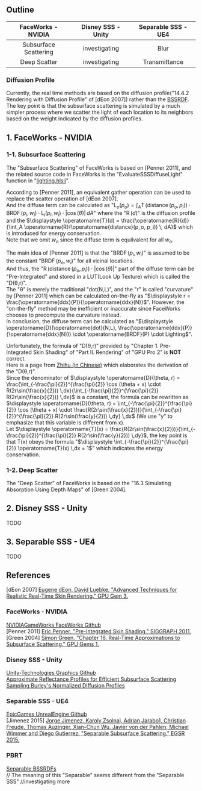 ## Outline
FaceWorks - NVIDIA | Disney SSS - Unity | Separable SSS - UE4  
:-: | :-: | :-:  
Subsurface Scattering | investigating |  Blur
Deep Scatter | investigating |  Transmittance

### Diffusion Profile  

Currently, the real time methods are based on the diffusion profile("14.4.2 Rendering with Diffusion Profile" of [dEon 2007]) rather than the [BSSRDF](https://www.pbr-book.org/3ed-2018/Color_and_Radiometry/Surface_Reflection#TheBSSRDF).  
The key point is that the subsurface scattering is simulated by a much simpler process where we scatter the light of each location to its neighbors based on the weight indicated by the diffusion profiles.  

## 1\. FaceWorks - NVIDIA

### 1-1\. Subsurface Scattering
The "Subsurface Scattering" of FaceWorks is based on \[Penner 2011\], and the related source code in FaceWorks is the "EvaluateSSSDiffuseLight" function in "[lighting.hlsli](https://github.com/NVIDIAGameWorks/FaceWorks/blob/master/samples/d3d11/shaders/lighting.hlsli)".  

According to \[Penner 2011\], an equivalent gather operation can be used to replace the scatter operation of [dEon 2007].  
And the diffuse term can be calculated as "$\displaystyle \operatorname{L}_o(p_o) = \int_A \operatorname{T}(\operatorname{distance}(p_o, p_i)) \cdot \operatorname{BRDF}(p_i, w_i) \cdot \operatorname{L_i}(p_i, w_i) \cdot |\cos(\theta)| \, dA$" where the "$\displaystyle \operatorname{R}(d)$" is the diffusion profile and the $\displaystyle \operatorname{T}(d) = \frac{\operatorname{R}(d)}{\int_A \operatorname{R}(\operatorname{distance}(p_o, p_i)) \, dA}$ which is introduced for energy conservation.   
Note that we omit $\displaystyle w_o$ since the diffuse term is equilvalent for all $\displaystyle w_o$.  

The main idea of \[Penner 2011\] is that the "$\displaystyle \operatorname{BRDF}(p_i, w_i)$" is assumed to be the constant "$\displaystyle \operatorname{BRDF}(p_o, w_i)$" for all vicinal locations.  
And thus, the "$\displaystyle \operatorname{R}(\operatorname{distance}(p_o, p_i)) \cdot |\cos(\theta)|$" part of the diffuse term can be "Pre-Integrated" and stored in a LUT(Look Up Texture) which is called the "D(θ,r)".   
The "θ" is merely the traditional "dot(N,L)", and the "r" is called "curvature" by \[Penner 2011\] which can be calculated on-the-fly as "$\displaystyle r = \frac{\operatorname{ddx}(P)}{\operatorname{ddx}(N)}$". However, the "on-the-fly" method may be inefficient or inaccurate since FaceWorks chooses to precompute the curvature instead.  
In conclusion, the diffuse term can be calculated as "$\displaystyle \operatorname{D}(\operatorname{dot}(N,L), \frac{\operatorname{ddx}(P)}{\operatorname{ddx}(N)}) \cdot \operatorname{BRDF}(P) \cdot Lighting$".

Unfortunately, the formula of "D(θ,r)" provided by "Chapter 1. Pre-Integrated Skin Shading" of "Part II. Rendering" of "GPU Pro 2" is **NOT** correct.  
Here is a page from [Zhihu (in Chinese)](https://zhuanlan.zhihu.com/p/56052015) which elaborates the derivation of the "D(θ,r)".  
Since the denominator of $\displaystyle \operatorname{D}(\theta, r) = \frac{\int_{-\frac{\pi}{2}}^{\frac{\pi}{2}} \cos (\theta + x) \cdot R(2r\sin(\frac{x}{2})) \,dx}{\int_{-\frac{\pi}{2}}^{\frac{\pi}{2}} R(2r\sin(\frac{x}{2})) \,dx}$ is a constant, the formula can be rewritten as $\displaystyle \operatorname{D}(\theta, r) = \int_{-\frac{\pi}{2}}^{\frac{\pi}{2}} \cos (\theta + x) \cdot \frac{R(2r\sin(\frac{x}{2}))}{\int_{-\frac{\pi}{2}}^{\frac{\pi}{2}} R(2r\sin(\frac{y}{2})) \,dy} \,dx$ (We use "y" to emphasize that this variable is different from x).  
Let $\displaystyle \operatorname{T}(x) = \frac{R(2r\sin(\frac{x}{2}))}{\int_{-\frac{\pi}{2}}^{\frac{\pi}{2}} R(2r\sin(\frac{y}{2})) \,dy}$, the key point is that T(x) obeys the formula "$\displaystyle \int_{-\frac{\pi}{2}}^{\frac{\pi}{2}} \operatorname{T}(x) \,dx = 1$" which indicates the energy conservation.

### 1-2\. Deep Scatter
The "Deep Scatter" of FaceWorks is based on the "16.3 Simulating Absorption Using Depth Maps" of \[Green 2004\].

## 2\. Disney SSS - Unity  
TODO

## 3\. Separable SSS - UE4  
TODO

## References
[dEon 2007] [Eugene dEon, David Luebke. "Advanced Techniques for Realistic Real-Time Skin Rendering." GPU Gem 3.](https://developer.nvidia.com/gpugems/gpugems3/part-iii-rendering/chapter-14-advanced-techniques-realistic-real-time-skin)  


### FaceWorks - NVIDIA  
[NVIDIAGameWorks FaceWorks Github](https://github.com/NVIDIAGameWorks/FaceWorks/blob/master/doc/slides/FaceWorks-Overview-GTC14.pdf)  
\[Penner 2011\] [Eric Penner. "Pre-Integrated Skin Shading." SIGGRAPH 2011.](http://advances.realtimerendering.com/s2011/)  
\[Green 2004\] [Simon Green. "Chapter 16. Real-Time Approximations to Subsurface Scattering." GPU Gems 1.](https://developer.nvidia.com/gpugems/gpugems/part-iii-materials/chapter-16-real-time-approximations-subsurface-scattering)

### Disney SSS - Unity  
[Unity-Technologies Graphics Github ](https://github.com/Unity-Technologies/Graphics/blob/master/com.unity.render-pipelines.high-definition/Runtime/Material/SubsurfaceScattering/SubsurfaceScattering.hlsl)  
[Approximate Reflectance Profiles for Efficient Subsurface Scattering](https://graphics.pixar.com/library/)  
[Sampling Burley's Normalized Diffusion Profiles](https://zero-radiance.github.io/post/sampling-diffusion/)  

### Separable SSS - UE4  
[EpicGames UnrealEngine Github](https://github.com/EpicGames/UnrealEngine/blob/release/Engine/Shaders/Private/SeparableSSS.ush)  
[Jimenez 2015] [Jorge Jimenez, Karoly Zsolnai, Adrian Jarabo1, Christian Freude, Thomas Auzinger, Xian-Chun Wu, Javier von der Pahlen, Michael Wimmer and Diego Gutierrez. "Separable Subsurface Scattering." EGSR 2015.](http://www.iryoku.com/separable-sss/)  

### PBRT  
[Separable BSSRDFs](https://www.pbr-book.org/3ed-2018/Volume_Scattering/The_BSSRDF#SeparableBSSRDFs)  
// The meaning of this "Separable" seems different from the "Separable SSS"  //investigating more